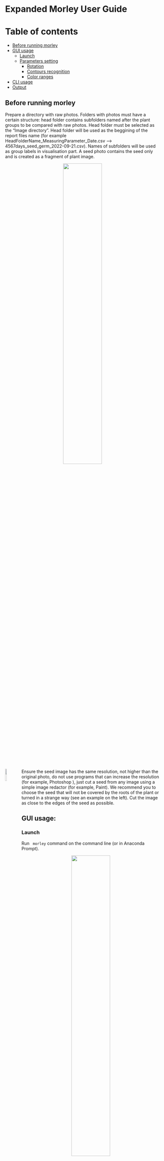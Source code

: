 # Expanded Morley User Guide

Table of contents
=================

<!--ts-->
   * [Before running morley](#Before-running-morley)
   * [GUI usage](#GUI-usage)
      * [Launch](#Launch)
      * [Parameters setting](#Parameters-setting)
        * [Rotation](#Rotation)
        * [Contours recognition](#Contours-recognition)
        * [Color ranges](#Color-ranges)
   * [CLI usage](#CLI-usage)
   * [Output](#Output)

<!--te-->



## Before running morley
Prepare a directory with raw photos. Folders with photos must have a certain structure: head folder contains subfolders named after the plant groups to be 
compared with raw photos. Head folder must be selected as the 
“Image directory”. Head folder will be used as the beggining of the report files name (for example HeadFolderName_MeasuringParameter_Date.csv --> 4567days_seed_germ_2022-09-21.csv). Names of subfolders will be used as group labels in visualisation part. A seed photo contains the seed only and is created as a fragment of plant image.

<p align="center">
<img src="folder_tree_wo_template.png" width=50% height=50%>
</p>


 <p>
   <img src="template.JPG" width=10% align="left" />
 </p>
 
 
<!-- 
<p>
  <figure><img src="template.jpg" align="left"/><figcaption>caption</figcaption></figure>
<!--   <figure><img src="img2.jpg" /><figcaption>caption2</figcaption></figure> -->
<!-- </p> -->

<!-- <figure class="class1" align="left"><img src="template.JPG" title="title" align="left"/><figcaption align="left">caption</figcaption></figure> -->


Ensure the seed image has the same resolution,
not higher than the original photo, do not use programs that can increase the resolution (for example, Photoshop ), just cut a seed from any image using 
a simple image redactor (for example, Paint).  We recommend you to choose the seed that will not be covered by the roots of the plant or turned in a strange way (see an example on the left).
Cut the image as close to the edges of the seed as possible.


## GUI usage:

### Launch
 Run ``` morley``` command on the command line (or in Anaconda Prompt). 
<p align="center">
<img src="load button.PNG" width=50% height=50%>
</p>

*For quick start, download the example photos folder from https://github.com/dashabezik/Morley/tree/main/ or select your own photos. To test the program you can run it using bigger photo sets placed here: https://github.com/dashabezik/plants*

### Parameters setting
&emsp; Select directory with folders containing raw photos. Remember rules from the [notion](#Before-running-morley) above.

&emsp; Select file with seed template.

&emsp; Select output directory.

&emsp; Set paper sticker size in $mm^2$, value =  width (mm) x length (mm), and germination threshold in mm (seedlings with both sprout and root lengths below that threshold will be counted together with non-germinated seeds). For example dataset, use 6241 for paper size in $mm^2$ and germination threshold you prefer. 
germination threshold is a parameter for evaluating germination rate. Plants with sprout and roots lengths below the threshold value (simultaneously) will be considered as non-germinated seeds.

#### Rotation
#
&emsp; Rotate images by clicking the “Rotate image” button. Select the angle so that the location of the objects and the sprout-root orientation correspond to these characteristics in the schematic image on the left.

<p align="center">
<img src="rotation.PNG" width=50% height=50%>
</p>



  >**NOTION:** For correct processing, the paper sticker should be the most left contour, the seeds must compile a vertical line in the center, and the leaves and the roots must be on the left and right from that vertical line, respectively. All the original photos should have the same orientation of sprouts and roots.

After setting the rotation angle, all the photos will be properly rotated, including the seed template image.


#### Contours recognition
#
&emsp; Push "Recognition settings" button to set parameters for plant, root, sprout and seed recognition. Initial parameters, that on average should be suitable for any dataset, are set by default. 

 On this step your goal is to find the values of the parameters to reach covering plants with contours and avoid their merging. Initial values of the parameters are setted, you should just fix them a little bit if it will be needed. See the picture below to understand possible problems*. 

<p align="center">
<img src="bluring_modified.png" width=70% height=70%>
</p>

\* *The parameter values for these pictures are chosen to be extreme. When choosing options, the appearance of the contours will change less contrast. You  can see similar patterns if the contour detection parameters are not suitable for your data. The default parameters that are now in the program are approximate parameters that approximately fit all the photosets we used.*


  >**NOTION:**
  >What are the blurring parameters?
  >
  >‘morph’ is a size of structuring element for morphological transformation, 
  >
  >‘gauss’ is the parameter of gaussian blurring, 
  >
  >‘canny_top’ is the threshold for contours’ identification: any edges with intensity gradient more than ‘canny_top’ are detected as edges* 


Move the trackers to achieve the best recognition of whole plant contour:

<p align="center">
<img src="2.PNG" width=50% height=50%>
</p>

#### Color ranges
#

&emsp; Color range parameters. In the search we use the HSV color coding. The window displays 6 trackers: lower and upper bounds for each of the 3 encoding components (h, s, v). The result of the selection will be the color range of pixels that correspond to the object that we want to highlight in the picture. The window also shows the binary mask of the photo: white pixels are shown that fall into the selected range, black - pixels that do not fall into the range. Your task at this stage is to choose 2 ranges (for sprouts and for roots) that will successfully display the desired objects. 
  
 <p>
   <img src="gl1_p1.jpg" width=30% align="left" />
 </p>
  
For a clearer separation of roots from sprouts, during the search we color the image with a block type: green block for sprouts and pink for roots, so the hue(h - hue ) for roots and sprouts will lie in opposite separated ranges (roots - (125, 165) or wider and seedlings - (20, 55) or wider).

At this stage, the saturation parameter (s - saturation) does not affect anything (so far we have not met such plants or photographs in the course of work), therefore its limits cover the entire range (0.255).

The brightness parameter (v - value, or brightness) selects only light areas to exclude the dark background, so its approximate values range from 100 to 255.

  

 <p> 
  
   <img src="h.png" width=40% />
 </p>
 <p>
   
  <img src="s.png" width=40% />
 </p>
<p>
    <img src="v.png" width=40% />
 </p>


<br clear="left"/>

 <p>
   <img src="hsv.PNG" width=20% align="left" />
 </p>
In the first step, as soon as you get to this tab, the default values for the color components of the roots are displayed. Customize them or leave them as they are and click the "Set roots" button on the right. Next, you need to choose a color range for the sprouts. To do this, move the hue sliders to a range of yellow-green hues (for example, from 0 to 60). At this point, the exact numbers are not so important, because the shades are spaced in a range of hue in non-overlapping areas, so you can easily take a wider range, focusing only on the picture you see.



<br clear="left"/>

<p align="center">
<img src="2tab.png" width=50% height=50%>
</p>

&emsp; The next step of seed segmentation is quite similar to the previous one. Here your goal is to find the color range for the seeds. The window displays the same trackers and a binary mask for an uncolored photo (without any filters). The difference is that you should choose the range for natural seed color. The default parameters are selected for yellow seed (seeds of wheat and peas, that were used are yellow). 
>Hue has only a yellow range (0, 20). The top value is 20 to exclude green pixels of sprouts.
>Saturation scale has a saturated range (100, 255) to exclude white-close unsaturated pixels of roots and sprouts.
>Brightness scale has a light range (100, 255) to exclude a dark background and in some cases you can increase the bottom board to exclude some roots and sprouts areas.

<p align="center">
<img src="3tab.png" width=50% height=50%>
</p>

_____________________ 

&emsp; Press the ‘RUN’ button to start processing. Program has accomplished evaluation when progress bar shows 100% and logging window will notify you when the search is over.

## CLI usage

&emsp; You can run Morley as a command-line interface. To run Morley CLI run ```morley``` commnd with arguments. Use config file obtained from GUI. 

```
morley C:\Users\dasha\plants\set1.json
```

&emsp; You can add some parameters, for example to use one configuration file for different datasets use additional ```-i, -t ```and ```-o ```parametersб so you can change the parameters specified in the file. For example, use the same color and blur settings from the file, but write different paths in the command line.

```
morley path\to\configuration\file\set1.json -i path\to\the\first\dataset

morley path\to\configuration\file\set1.json -i path\to\the\second\dataset
```


    morley [-h] [-i INPUT] [-t TEMPLATE] [-o OUTPUT_DIR] [-r {0,90,180,270}] [-a PAPER_AREA] [-g THRESHOLD] config

    Morley CLI: run a Morley analysis in headless mode.

    positional arguments:
      config                A JSON file with settings. You can obtain one by saving settings from GUI mode. Other
                            arguments override the values in config.

    optional arguments:
      -h, --help            show this help message and exit
      -i INPUT, --input INPUT
                            Input directory.
      -t TEMPLATE, --template TEMPLATE
                            Template file.
      -o OUTPUT_DIR, --output-dir OUTPUT_DIR
                            Output directory.
      -r {0,90,180,270}, --rotation {0,90,180,270}
                            Input photo rotation.
      -a PAPER_AREA, --paper-area PAPER_AREA
                            Paper area, mm^2.
      -g THRESHOLD, --threshold THRESHOLD
                            Germination threshold, mm.






## Output
 &emsp; The output files can be found  in the output directory.  Program generates the following files:

  - the .csv tables with p-values corresponding to all pairwise comparisons between sample groups, the calculated germination efficiency, sprout and root lengths, total plant areas and the summary table with all digital measurements.

 - the figures characterizing distributions of measured plant sizes, bar plots with mean values and standard deviations, and heatmaps visualizing the conclusions on statistical significance of the morphometric changes.
